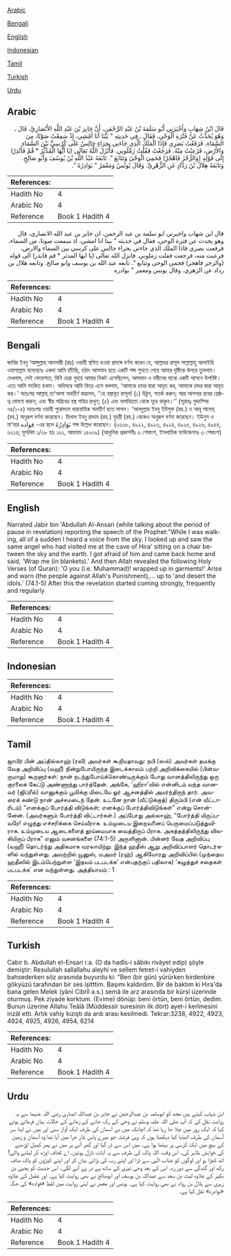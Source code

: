 [Arabic](#arabic)

[Bengali](#bengali)

[English](#english)

[Indonesian](#indonesian)

[Tamil](#tamil)

[Turkish](#turkish)

[Urdu](#urdu)

## Arabic


<div dir="rtl" lang="ar" style={{fontSize:'larger',backgroundColor:'#f8f9fa',padding:20}}>
قَالَ ابْنُ شِهَابٍ وَأَخْبَرَنِي أَبُو سَلَمَةَ بْنُ عَبْدِ الرَّحْمَنِ، أَنَّ جَابِرَ بْنَ عَبْدِ اللَّهِ الأَنْصَارِيَّ، قَالَ ـ وَهُوَ يُحَدِّثُ عَنْ فَتْرَةِ الْوَحْىِ، فَقَالَ ـ فِي حَدِيثِهِ ‏"‏ بَيْنَا أَنَا أَمْشِي، إِذْ سَمِعْتُ صَوْتًا، مِنَ السَّمَاءِ، فَرَفَعْتُ بَصَرِي فَإِذَا الْمَلَكُ الَّذِي جَاءَنِي بِحِرَاءٍ جَالِسٌ عَلَى كُرْسِيٍّ بَيْنَ السَّمَاءِ وَالأَرْضِ، فَرُعِبْتُ مِنْهُ، فَرَجَعْتُ فَقُلْتُ زَمِّلُونِي‏.‏ فَأَنْزَلَ اللَّهُ تَعَالَى ‏(‏يَا أَيُّهَا الْمُدَّثِّرُ * قُمْ فَأَنْذِرْ‏)‏ إِلَى قَوْلِهِ ‏(‏وَالرُّجْزَ فَاهْجُرْ‏)‏ فَحَمِيَ الْوَحْىُ وَتَتَابَعَ ‏"‏‏.‏ تَابَعَهُ عَبْدُ اللَّهِ بْنُ يُوسُفَ وَأَبُو صَالِحٍ‏.‏ وَتَابَعَهُ هِلاَلُ بْنُ رَدَّادٍ عَنِ الزُّهْرِيِّ‏.‏ وَقَالَ يُونُسُ وَمَعْمَرٌ ‏"‏ بَوَادِرُهُ ‏"‏‏.‏
</div>
<div style={{backgroundColor:'#f8f9fa',padding:20, marginBottom: 10}}><table> <thead> <tr> <th>References:</th> <th></th> </tr> </thead> <tbody><tr><td>Hadith No</td><td>4</td></tr><tr><td>Arabic No</td><td>4</td></tr><tr><td>Reference</td><td>Book 1 Hadith 4</td></tr></tbody></table></div>


<div dir="rtl" lang="ar" style={{fontSize:'larger',backgroundColor:'#f8f9fa',padding:20}}>
قال ابن شهاب واخبرني ابو سلمة بن عبد الرحمن، ان جابر بن عبد الله الانصاري، قال وهو يحدث عن فترة الوحى، فقال في حديثه " بينا انا امشي، اذ سمعت صوتا، من السماء، فرفعت بصري فاذا الملك الذي جاءني بحراء جالس على كرسي بين السماء والارض، فرعبت منه، فرجعت فقلت زملوني. فانزل الله تعالى (يا ايها المدثر * قم فانذر) الى قوله (والرجز فاهجر) فحمي الوحى وتتابع ". تابعه عبد الله بن يوسف وابو صالح. وتابعه هلال بن رداد عن الزهري. وقال يونس ومعمر " بوادره
</div>
<div style={{backgroundColor:'#f8f9fa',padding:20, marginBottom: 10}}><table> <thead> <tr> <th>References:</th> <th></th> </tr> </thead> <tbody><tr><td>Hadith No</td><td>4</td></tr><tr><td>Arabic No</td><td>4</td></tr><tr><td>Reference</td><td>Book 1 Hadith 4</td></tr></tbody></table></div>

## Bengali


<div dir="ltr" lang="bn" style={{fontSize:'larger',backgroundColor:'#f8f9fa',padding:20}}>
জাবির ইবনু ‘আব্দুল্লাহ্ আনসারী (রাঃ) ওয়াহী স্থগিত হওয়া প্রসঙ্গে বর্ণনা করেন যে, আল্লাহর রাসূল সাল্লাল্লাহু আলাইহি ওয়াসাল্লাম বলেছেনঃ একদা আমি হাঁটছি, হঠাৎ আসমান হতে একটি শব্দ শুনতে পেয়ে আমার দৃষ্টিকে উপরে তুললাম। দেখলাম, সেই ফেরেশতা, যিনি হেরা গুহায় আমার নিকট এসেছিলেন, আসমান ও যমীনের মাঝে একটি আসনে উপবিষ্ট। এতে আমি শংকিত হলাম। অবিলম্বে আমি ফিরে এসে বললাম, ‘আমাকে চাদর দ্বারা আবৃত কর, আমাকে চাদর দ্বারা আবৃত কর।’ অতঃপর আল্লাহ্ তা‘আলা অবতীর্ণ করলেন, ‘‘হে বস্ত্রাবৃত রাসূল! (১) উঠুন, সতর্ক করুন; আর আপনার রবের শ্রেষ্ঠত্ব ঘোষণা করুন; এবং স্বীয় পরিধেয় বস্ত্র পবিত্র রাখুন; (৫) এবং অপবিত্রতা থেকে দূরে থাকুন।’’ (সূরাহ্ঃ মুদ্দাস্সির ৭৪/১-৫) অতঃপর ওয়াহী পুরোদমে ধারাবাহিক অবতীর্ণ হতে লাগল। ‘আবদুল্লাহ ইবনু ইউসুফ (রহ.) ও আবূ সালেহ্ (রহ.) অনুরূপ বর্ণনা করেছেন। হিলাল ইবনু রাদ্দাদ (রহ.) যুহরী (রহ.) থেকেও অনুরূপ বর্ণনা করেছেন। ইউনুস ও মা’মার فواده -এর স্থলে بَوَادِرُهُ শব্দ উল্লেখ করেছেন। (৩২৩৮, ৪৯২২, ৪৯২৩, ৪৯২৪, ৪৯২৫, ৪৯২৬, ৪৯৫৪, ৬২১৪; মুসলিম ১/৩৮ হাঃ ১৬১, আহমাদ ১৫০৩৯) (আধুনিক প্রকাশনীঃ ৩ শেষাংশ, ইসলামিক ফাউন্ডেশনঃ ৩ শেষাংশ)
</div>
<div style={{backgroundColor:'#f8f9fa',padding:20, marginBottom: 10}}><table> <thead> <tr> <th>References:</th> <th></th> </tr> </thead> <tbody><tr><td>Hadith No</td><td>4</td></tr><tr><td>Arabic No</td><td>4</td></tr><tr><td>Reference</td><td>Book 1 Hadith 4</td></tr></tbody></table></div>

## English


<div dir="ltr" lang="en" style={{fontSize:'larger',backgroundColor:'#f8f9fa',padding:20}}>
Narrated Jabir bin 'Abdullah Al-Ansari (while talking about the period of pause in revelation) reporting the speech of the Prophet:"While I was walking, all of a sudden I heard a voice from the sky. I looked up and saw the same angel who had visited me at the cave of Hira' sitting on a chair between the sky and the earth. I got afraid of him and came back home and said, 'Wrap me (in blankets).' And then Allah revealed the following Holy Verses (of Quran): 'O you (i.e. Muhammad)! wrapped up in garments!' Arise and warn (the people against Allah's Punishment),... up to 'and desert the idols.' (74.1-5) After this the revelation started coming strongly, frequently and regularly
</div>
<div style={{backgroundColor:'#f8f9fa',padding:20, marginBottom: 10}}><table> <thead> <tr> <th>References:</th> <th></th> </tr> </thead> <tbody><tr><td>Hadith No</td><td>4</td></tr><tr><td>Arabic No</td><td>4</td></tr><tr><td>Reference</td><td>Book 1 Hadith 4</td></tr></tbody></table></div>

## Indonesian


<div dir="ltr" lang="id" style={{fontSize:'larger',backgroundColor:'#f8f9fa',padding:20}}>

</div>
<div style={{backgroundColor:'#f8f9fa',padding:20, marginBottom: 10}}><table> <thead> <tr> <th>References:</th> <th></th> </tr> </thead> <tbody><tr><td>Hadith No</td><td>4</td></tr><tr><td>Arabic No</td><td>4</td></tr><tr><td>Reference</td><td>Book 1 Hadith 4</td></tr></tbody></table></div>

## Tamil


<div dir="ltr" lang="ta" style={{fontSize:'larger',backgroundColor:'#f8f9fa',padding:20}}>
ஜாபிர் பின் அப்தில்லாஹ் (ரலி) அவர்கள் கூறியதாவது: நபி (ஸல்) அவர்கள் தமக்கு வேத அறிவிப்பு (வஹீ) நின்றுபோயிருந்த இடைக்காலம் பற்றி அறிவிக்கையில் (பின்வருமாறு) கூறனார்கள்: நான் நடந்துபோய்க்கொண்டிருக்கும் போது வானத்திலிருந்து ஒரு குரலைக் கேட்டு அண்ணாந்து பார்த்தேன். அங்கே, ‘ஹிரா’வில் என்னிடம் வந்த வானவர் (ஜிப்ரீல்) வானுக்கும் பூமிக்கு மிடையே ஓர் ஆசனத்தில் அமர்ந்திருந் தார். அவரைக் கண்டு நான் அச்சமடைந் தேன். உடனே நான் (வீட்டுக்குத்) திரும்பி (என் வீட்டாரிடம்) “எனக்குப் போர்த்தி விடுங்கள்; எனக்குப் போர்த்திவிடுங்கள்” என்று சொன்னேன். (அவர்களும் போர்த்தி விட்டார்கள்.) அப்போது அல்லாஹ், “போர்த்தி யிருப்பவரே! எழுந்து எச்சரிக்கை செய்வீராக. உம்முடைய இறைவனைப் பெருமைப்படுத்துவீராக. உம்முடைய ஆடைகளைத் தூய்மையாக வைத்திருப் பீராக. அசுத்தத்திலிருந்து விலகியிருப் பீராக” எனும் வசனங்களை (74:1-5) அருளினான். பின்னர் வேத அறிவிப்பு (வஹீ) தொடர்ந்து அதிகமாக வரலாயிற்று. இந்த ஹதீஸ் ஆறு அறிவிப்பாளர் தொடர்களில் வந்துள்ளது. அவற்றில் யூனுஸ், மஅமர் (ரஹ்) ஆகியோரது அறிவிப்பில் (முந்தைய ஹதீஸில் இடம்பெற்றுள்ள ‘இதயம் படபடக்க’ என்பதற்குப் பதிலாக) ‘கழுத்துச் சதைகள் படபடக்க’ என வந்துள்ளது. அத்தியாயம் : 1
</div>
<div style={{backgroundColor:'#f8f9fa',padding:20, marginBottom: 10}}><table> <thead> <tr> <th>References:</th> <th></th> </tr> </thead> <tbody><tr><td>Hadith No</td><td>4</td></tr><tr><td>Arabic No</td><td>4</td></tr><tr><td>Reference</td><td>Book 1 Hadith 4</td></tr></tbody></table></div>

## Turkish


<div dir="ltr" lang="tr" style={{fontSize:'larger',backgroundColor:'#f8f9fa',padding:20}}>
Cabir b. Abdullah el-Ensari r.a. (O da hadîs-i sâbıkı rivâyet edip) şöyle demiştir: Resulullah sallallahu aleyhi ve sellem fetret-i vahiyden bahsederken söz arasında buyurdu ki: "Ben (bir gün) yürürken birdenbire gökyüzü tarafından bir ses işitttim. Başımı kaldırdım. Bir de baktım ki Hıra'da bana gelen Melek (yâni Cibrîl a.s.) semâ ile arz arasında bir kürsî üzerinde oturmuş. Pek ziyade korktum. (Evime) dönüp: beni örtün, beni örtün, dedim. Bunun üzerine Allahu Teâlâ (Müddessir suresinin ilk dört) ayet-i kerîmesini inzâl etti. Artık vahiy kızıştı da ardı arası kesilmedi. Tekrar:3238, 4922, 4923, 4924, 4925, 4926, 4954, 6214
</div>
<div style={{backgroundColor:'#f8f9fa',padding:20, marginBottom: 10}}><table> <thead> <tr> <th>References:</th> <th></th> </tr> </thead> <tbody><tr><td>Hadith No</td><td>4</td></tr><tr><td>Arabic No</td><td>4</td></tr><tr><td>Reference</td><td>Book 1 Hadith 4</td></tr></tbody></table></div>

## Urdu


<div dir="rtl" lang="ur" style={{fontSize:'larger',backgroundColor:'#f8f9fa',padding:20}}>
ابن شہاب کہتے ہیں مجھ کو ابوسلمہ بن عبدالرحمٰن نے جابر بن عبداللہ انصاری رضی اللہ عنہما سے یہ روایت نقل کی کہ آپ صلی اللہ علیہ وسلم نے وحی کے رک جانے کے زمانے کے حالات بیان فرماتے ہوئے کہا کہ ایک روز میں چلا جا رہا تھا کہ اچانک میں نے آسمان کی طرف ایک آواز سنی اور میں نے اپنا سر آسمان کی طرف اٹھایا کیا دیکھتا ہوں کہ وہی فرشتہ جو میرے پاس غار حرا میں آیا تھا وہ آسمان و زمین کے بیچ میں ایک کرسی پر بیٹھا ہوا ہے۔ میں اس سے ڈر گیا اور گھر آنے پر میں نے پھر کمبل اوڑھنے کی خواہش ظاہر کی۔ اس وقت اللہ پاک کی طرف سے یہ آیات نازل ہوئیں۔ اے لحاف اوڑھ کر لیٹنے والے! اٹھ کھڑا ہو اور لوگوں کو عذاب الٰہی سے ڈرا اور اپنے رب کی بڑائی بیان کر اور اپنے کپڑوں کو پاک صاف رکھ اور گندگی سے دور رہ۔ اس کے بعد وحی تیزی کے ساتھ پے در پے آنے لگی۔ اس حدیث کو یحییٰ بن بکیر کے علاوہ لیث بن سعد سے عبداللہ بن یوسف اور ابوصالح نے بھی روایت کیا ہے۔ اور عقیل کے علاوہ زہری سے ہلال بن رواد نے بھی روایت کیا ہے۔ یونس اور معمر نے اپنی روایت میں لفظ «فواده» کی جگہ «بوادره» نقل کیا ہے۔
</div>
<div style={{backgroundColor:'#f8f9fa',padding:20, marginBottom: 10}}><table> <thead> <tr> <th>References:</th> <th></th> </tr> </thead> <tbody><tr><td>Hadith No</td><td>4</td></tr><tr><td>Arabic No</td><td>4</td></tr><tr><td>Reference</td><td>Book 1 Hadith 4</td></tr></tbody></table></div>